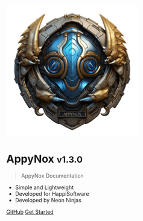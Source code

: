 <img src="_media/icon.png" alt="AppyNox Logo" width="350" height="350">

<h1>AppyNox <small>v1.3.0</small></h1>

> AppyNox Documentation

- Simple and Lightweight
- Developed for HappiSoftware
- Developed by Neon Ninjas

[GitHub](https://github.com/HappiSoftware/AppyNox)
[Get Started](#Introduction)

